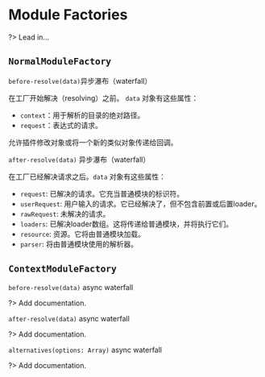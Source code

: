 # Module Factories

?&gt; Lead in...

## `NormalModuleFactory`

`before-resolve(data)`异步瀑布（waterfall）

在工厂开始解决（resolving）之前。 `data` 对象有这些属性：

* `context`：用于解析的目录的绝对路径。
* `request`：表达式的请求。

允许插件修改对象或将一个新的类似对象传递给回调。

`after-resolve(data)` 异步瀑布（waterfall）

在工厂已经解决请求之后。`data` 对象有这些属性：

* `request`:  已解决的请求。它充当普通模块的标识符。
* `userRequest`:  用户输入的请求。它已经解决了，但不包含前置或后置loader。
* `rawRequest`: 未解决的请求。
* `loaders`:  已解决loader数组。这将传递给普通模块，并将执行它们。
* `resource`: 资源。它将由普通模块加载。
* `parser`: 将由普通模块使用的解析器。

## `ContextModuleFactory`

`before-resolve(data)` async waterfall

?&gt; Add documentation.

`after-resolve(data)` async waterfall

?&gt; Add documentation.

`alternatives(options: Array)` async waterfall

?&gt; Add documentation.

